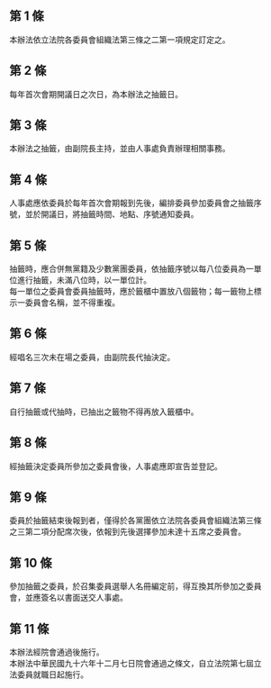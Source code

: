 第 1 條
-------
本辦法依立法院各委員會組織法第三條之二第一項規定訂定之。

第 2 條
-------
每年首次會期開議日之次日，為本辦法之抽籤日。

第 3 條
-------
本辦法之抽籤，由副院長主持，並由人事處負責辦理相關事務。

第 4 條
-------
人事處應依委員於每年首次會期報到先後，編排委員參加委員會之抽籤序  
號，並於開議日，將抽籤時間、地點、序號通知委員。

第 5 條
-------
抽籤時，應合併無黨籍及少數黨團委員，依抽籤序號以每八位委員為一單  
位進行抽籤，未滿八位時，以一單位計。  
每一單位之委員會委員抽籤時，應於籤櫃中置放八個籤物；每一籤物上標  
示一委員會名稱，並不得重複。

第 6 條
-------
經唱名三次未在場之委員，由副院長代抽決定。

第 7 條
-------
自行抽籤或代抽時，已抽出之籤物不得再放入籤櫃中。

第 8 條
-------
經抽籤決定委員所參加之委員會後，人事處應即宣告並登記。

第 9 條
-------
委員於抽籤結束後報到者，僅得於各黨團依立法院各委員會組織法第三條  
之三第二項分配席次後，依報到先後選擇參加未達十五席之委員會。

第 10 條
--------
參加抽籤之委員，於召集委員選舉人名冊編定前，得互換其所參加之委員  
會，並應簽名以書面送交人事處。

第 11 條
--------
本辦法經院會通過後施行。  
本辦法中華民國九十六年十二月七日院會通過之條文，自立法院第七屆立  
法委員就職日起施行。

